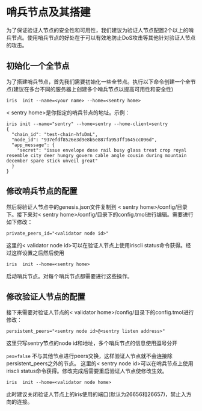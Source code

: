 # 哨兵节点及其搭建

为了保证验证人节点的安全性和可用性，我们建议为验证人节点配置2个以上的哨兵节点。使用哨兵节点的好处在于可以有效地防止DoS攻击等其他针对验证人节点的攻击。

## 初始化一个全节点

为了搭建哨兵节点，首先我们需要初始化一些全节点。执行以下命令创建一个全节点(建议在多台不同的服务器上创建多个哨兵节点以提高可用性和安全性)
```
iris  init --name=<your name> --home=<sentry home>
```
< sentry home>是你指定的哨兵节点的地址。示例：
```
iris init --name="sentry" --home=sentry --home-client=sentry
{
  "chain_id": "test-chain-hfuDmL",
  "node_id": "937efdf8526e3d9e8b5e887fa953ff1645cc096d",
  "app_message": {
    "secret": "issue envelope dose rail busy glass treat crop royal resemble city deer hungry govern cable angle cousin during mountain december spare stick unveil great"
  }
}
```


## 修改哨兵节点的配置

然后将验证人节点中的genesis.json文件复制到 < sentry home>/config/目录下。接下来对< sentry home>/config/目录下的config.tmol进行编辑。需要进行如下修改：
```
private_peers_id="<validator node id>"
```

这里的< validator node id>可以在验证人节点上使用iriscli status命令获得。经过这样设置之后然后使用

```
iris  init --home=<sentry home>
```

启动哨兵节点。对每个哨兵节点都需要进行这些操作。

## 修改验证人节点的配置

接下来需要对验证人节点的< validator home>/config/目录下的config.tmol进行修改：

```
persistent_peers="<sentry node id>@<sentry listen address>" 
```

这里只写sentry节点的node id和地址，多个哨兵节点的信息使用逗号分开

`pex=false` 不与其他节点进行peers交换，这样验证人节点就不会连接除persistent_peers之外的节点。
这里的< sentry node id>可以在哨兵节点上使用iriscli status命令获得。修改完成后需要重启验证人节点使修改生效。

```
iris  init --home=<validator node home>
```

此时建议关闭验证人节点上的iris使用的端口(默认为26656和26657)，禁止入方向的连接。